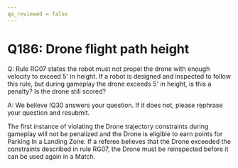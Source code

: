 ```yaml
---
qa_reviewed = false
---
```


# Q186: Drone flight path height

Q: Rule RG07 states the robot must not propel the drone with enough velocity to exceed 5' in height. If a robot is designed and inspected to follow this rule, but during gameplay the drone exceeds 5' in height, is this a penalty? Is the drone still scored?

A: We believe !Q30 answers your question. If it does not, please rephrase your question and resubmit.

The first instance of violating the Drone trajectory constraints during gameplay will not be penalized and the Drone is eligible to earn points for Parking In a Landing Zone. If a referee believes that the Drone exceeded the constraints described in rule RG07, the Drone must be reinspected before it can be used again in a Match.